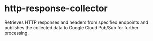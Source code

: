 # http-response-collector

Retrieves HTTP responses and headers from specified endpoints and publishes the collected data to Google Cloud Pub/Sub for further processing.
